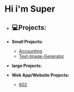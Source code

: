 <h1>Hi i'm Super</h1>

- <h2>💻Projects:</h2>

- <b>Small Projects:</b>

	- [ Accounting](https://github.com/Super1115/Accounting)
	- [Text-Image-Generator](https://github.com/Super1115/text-image-generator)
	
- <b>large Projects:</b>


- <b>Web App/Website Projects:</b>

  - [602](https://github.com/Super1115/602)


 
<!--
**Super1115/Super1115** is a ✨ _special_ ✨ repository because its `README.md` (this file) appears on your GitHub profile.

Here are some ideas to get you started:

- 🔭 I’m currently working on ...
- 🌱 I’m currently learning ...
- 👯 I’m looking to collaborate on ...
- 🤔 I’m looking for help with ...
- 💬 Ask me about ...
- 📫 How to reach me: ...
- 😄 Pronouns: ...
- ⚡ Fun fact: ...
-->
